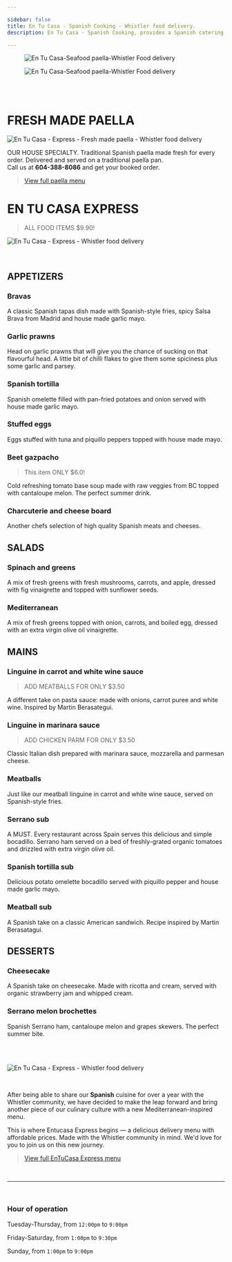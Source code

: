 ```yaml
---

sidebar: false
title: En Tu Casa - Spanish Cooking - Whistler food delivery.
description: En Tu Casa - Spanish Cooking, provides a Spanish catering service along the Sea to Sky corridor, and a daily food delivery services within Whistler.

---
```

<figure class="full-width-img">
  <img src="/img/home/home-header.jpg" alt="En Tu Casa-Seafood paella-Whistler Food delivery">
</figure>

<figure class="full-width-img">
  <img src="/img/home/spanish-food-delivered.jpg" alt="En Tu Casa-Seafood paella-Whistler Food delivery">
</figure>


<br>
<CallButton/>
<br>

# FRESH MADE PAELLA

![En Tu Casa - Express - Fresh made paella - Whistler food delivery](img/fresh-made-paella/fresh-made.jpg)

OUR HOUSE SPECIALTY. Traditional Spanish paella made fresh for every order. Delivered and served on a traditional paella pan.  
Call us at **604-388-8086** and get your booked order.


> [View full paella menu](/fresh-made-paella/)

<CallButton/>

# EN TU CASA EXPRESS
> ALL FOOD ITEMS $9.90!

![En Tu Casa - Express - Whistler food delivery](img/delivery-menu/entucasa-express.jpg)

<br>

## APPETIZERS

### Bravas  
A classic Spanish tapas dish made with Spanish-style fries, spicy Salsa Brava from Madrid and house made garlic mayo. 

### Garlic prawns
Head on garlic prawns that will give you the chance of sucking on that flavourful head. A little bit of chilli flakes to give them some spiciness plus some garlic and parsey.

### Spanish tortilla
Spanish omelette filled with pan-fried potatoes and onion served with house made garlic mayo. 

### Stuffed eggs  
Eggs stuffed with tuna and piquillo peppers topped with house made mayo.

### Beet gazpacho 
> This item ONLY $6.0! <Badge text="Awesome" type="success" vertical="top"/> <Badge text="Best Quality" type="warning" vertical="top"/>    

Cold refreshing tomato base soup made with raw veggies from BC topped with cantaloupe melon. The perfect summer drink.

### Charcuterie and cheese board
Another chefs selection of high quality Spanish meats and cheeses.


## SALADS

### Spinach and greens  
A mix of fresh greens with fresh mushrooms, carrots, and apple, dressed with fig vinaigrette and topped with sunflower seeds.
### Mediterranean 
A mix of fresh greens topped with onion, carrots, and boiled egg, dressed with an extra virgin olive oil vinaigrette.


## MAINS

### Linguine in carrot and white wine sauce
> ADD MEATBALLS FOR ONLY $3.50

A different take on pasta sauce: made with onions, carrot puree and white wine. Inspired by Martin Berasategui.

### Linguine in marinara sauce
> ADD CHICKEN PARM FOR ONLY $3.50

Classic Italian dish prepared with marinara sauce, mozzarella and parmesan cheese.

### Meatballs
Just like our meatball linguine in carrot and white wine sauce, served on Spanish-style fries.

### Serrano sub  
A MUST. Every restaurant across Spain serves this delicious and simple bocadillo. Serrano ham served on a bed of freshly-grated organic tomatoes and drizzled with extra virgin olive oil.

### Spanish tortilla sub
Delicious potato omelette bocadillo served with piquillo pepper and house made garlic mayo. 

### Meatball sub
A Spanish take on a classic American sandwich. Recipe inspired by Martin Berasatagui.

## DESSERTS

### Cheesecake
A Spanish take on cheesecake. Made with ricotta and cream, served with organic strawberry jam and whipped cream.
### Serrano melon brochettes
Spanish Serrano ham, cantaloupe melon and grapes skewers. The perfect summer bite.

<br>
<CallButton/>
<br>

![En Tu Casa - Express - Whistler food delivery](/img/home/home-entucasa-express.jpg)

<br>



After being able to share our **Spanish** cuisine for over a year with the Whistler community, we have decided to make the leap forward and bring another piece of our culinary culture with a new Mediterranean-inspired menu.
 
This is where Entucasa Express begins — a delicious delivery menu with affordable prices. Made with the Whistler community in mind. We'd love for you to join us on this new journey. 

> [View full EnTuCasa Express menu](/delivery-menu/)

<br/>

<hr>

<br/>


### Hour of operation  
Tuesday-Thursday, from `12:00pm` to `9:00pm`

Friday-Saturday, from `1:00pm` to `9:30pm`

Sunday, from `1:00pm` to `9:00pm`
